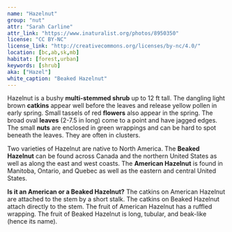 ```yaml
---
name: "Hazelnut"
group: "nut"
attr: "Sarah Carline"
attr_link: "https://www.inaturalist.org/photos/8950350"
license: "CC BY-NC"
license_link: "http://creativecommons.org/licenses/by-nc/4.0/"
location: [bc,ab,sk,mb]
habitat: [forest,urban]
keywords: [shrub]
aka: ["Hazel"]
white_caption: "Beaked Hazelnut"
---
```

Hazelnut is a bushy **multi-stemmed shrub** up to 12 ft tall. The dangling light brown **catkins** appear well before the leaves and release yellow pollen in early spring. Small tassels of red **flowers** also appear in the spring. The broad oval **leaves** (2-7.5 in long) come to a point and have jagged edges. The small **nuts** are enclosed in green wrappings and can be hard to spot beneath the leaves. They are often in clusters.

Two varieties of Hazelnut are native to North America. The **Beaked Hazelnut** can be found across Canada and the northern United States as well as along the east and west coasts. The **American Hazelnut** is found in Manitoba, Ontario, and Quebec as well as the eastern and central United States.

**Is it an American or a Beaked Hazelnut?** The catkins on American Hazelnut are attached to the stem by a short stalk. The catkins on Beaked Hazelnut attach directly to the stem. The fruit of American Hazelnut has a ruffled wrapping. The fruit of Beaked Hazelnut is long, tubular, and beak-like (hence its name).
